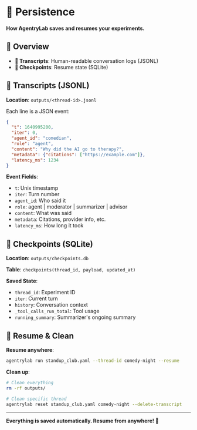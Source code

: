 # 💾 Persistence

**How AgentryLab saves and resumes your experiments.**

## 🎯 Overview

- **📜 Transcripts**: Human-readable conversation logs (JSONL)
- **💾 Checkpoints**: Resume state (SQLite)

## 📜 Transcripts (JSONL)

**Location**: `outputs/<thread-id>.jsonl`

Each line is a JSON event:
```json
{
  "t": 1640995200,
  "iter": 0,
  "agent_id": "comedian",
  "role": "agent",
  "content": "Why did the AI go to therapy?",
  "metadata": {"citations": ["https://example.com"]},
  "latency_ms": 1234
}
```

**Event Fields**:
- `t`: Unix timestamp
- `iter`: Turn number
- `agent_id`: Who said it
- `role`: agent | moderator | summarizer | advisor
- `content`: What was said
- `metadata`: Citations, provider info, etc.
- `latency_ms`: How long it took

## 💾 Checkpoints (SQLite)

**Location**: `outputs/checkpoints.db`

**Table**: `checkpoints(thread_id, payload, updated_at)`

**Saved State**:
- `thread_id`: Experiment ID
- `iter`: Current turn
- `history`: Conversation context
- `_tool_calls_run_total`: Tool usage
- `running_summary`: Summarizer's ongoing summary

## 🔄 Resume & Clean

**Resume anywhere**:
```bash
agentrylab run standup_club.yaml --thread-id comedy-night --resume
```

**Clean up**:
```bash
# Clean everything
rm -rf outputs/

# Clean specific thread
agentrylab reset standup_club.yaml comedy-night --delete-transcript
```

---

**Everything is saved automatically. Resume from anywhere! 🚀**